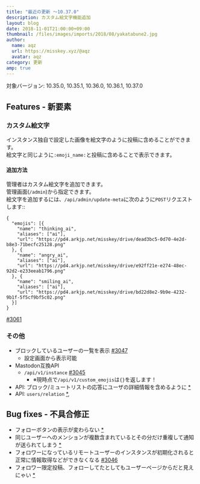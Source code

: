 ```yaml
---
title: "最近の更新 ～10.37.0"
description: カスタム絵文字機能追加
layout: blog
date: 2018-11-01T21:00:00+09:00
thumbnail: /files/images/imports/2018/08/yakatabune2.jpg
author:
  name: aqz
  url: https://misskey.xyz/@aqz
  avatar: aqz
category: 更新
amp: true
---
```

対象バージョン: 10.35.0, 10.35.1, 10.36.0, 10.36.1, 10.37.0

## Features - 新要素
### カスタム絵文字
インスタンス独自で設定した画像を絵文字のように投稿に含めることができます。  
絵文字と同じように`:emoji_name:`と投稿に含めることで表示できます。

#### 追加方法
管理者はカスタム絵文字を追加できます。  
管理画面(`/admin`)から指定できます。  
絵文字を追加するには、`/api/admin/update-meta`に次のように`POST`リクエストします::

```
{
  "emojis": [{
    "name": "thinking_ai",
    "aliases": ["ai"],
    "url": "https://pd4.arkjp.net/misskey/drive/dead3bc5-0d70-4e2d-b8e3-71becfc25128.png"
  }, {
    "name": "angry_ai",
    "aliases": ["ai"],
    "url": "https://pd4.arkjp.net/misskey/drive/e92ff21e-e274-48ec-92d2-e233eeab1796.png"
  }, {
    "name": "smiling_ai",
    "aliases": ["ai"],
    "url": "https://pd4.arkjp.net/misskey/drive/bd22d8e2-9b9e-4232-9b1f-5f5cf9bf5c02.png"
  }]
}
```

[#3061](https://github.com/syuilo/misskey/pull/3061)

### その他
- ブロックしているユーザーの一覧を表示 [#3047](https://github.com/syuilo/misskey/pull/3047/commits/560bb6538413a1e969a1177a739b18bfa91391e3)
  * 設定画面から表示可能
- Mastodon互換API
  * `/api/v1/instance` [#3045](https://github.com/syuilo/misskey/pull/3045)
    * ※現時点で`/api/v1/custom_emojis`は`{}`を返します！
- API: ブロック/ミュートリストの応答にユーザの詳細情報を含めるように [*](https://github.com/syuilo/misskey/commit/c15148b23ca18a37b69eb01cd205f73f42110118)
- API: `users/relation` [*](https://github.com/syuilo/misskey/commit/649177985dd7fa7ef220e3b61f4007eec3cd3e7f), 

## Bug fixes - 不具合修正
- フォローボタンの表示が変わらない [*](https://github.com/syuilo/misskey/commit/7afa541a53c1b00e8f7fb6f5d211789b3e4c52bb)
- 同じユーザーへのメンションが複数含まれているとその分だけ重複して通知が送られてしまう [*](https://github.com/syuilo/misskey/commit/120474ec6a4744e111eb06fb26d1638a7fb0eb6c)
- フォロワーになっているリモートユーザーのインスタンスが初期化されると正常に情報取得などができなくなる [#3046](https://github.com/syuilo/misskey/pull/3046)
- フォロワー限定投稿、フォローしてたとしてもユーザーページからだと見えにゃい [*](https://github.com/syuilo/misskey/commit/de569147a55933ea68f6bf2c83f90ae10a6221f4)